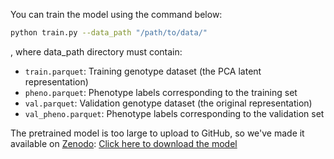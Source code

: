 You can train the model using the command below:

```bash
python train.py --data_path "/path/to/data/"
```

, where data_path directory must contain:

- `train.parquet`: Training genotype dataset (the PCA latent representation)
- `pheno.parquet`: Phenotype labels corresponding to the training set
- `val.parquet`: Validation genotype dataset (the original representation)
- `val_pheno.parquet`: Phenotype labels corresponding to the validation set

The pretrained model is too large to upload to GitHub, so we've made it available on [Zenodo](https://zenodo.org/records/16571171):
[Click here to download the model](https://zenodo.org/record/16571171/files/dm_cow_all.pth?download=1)